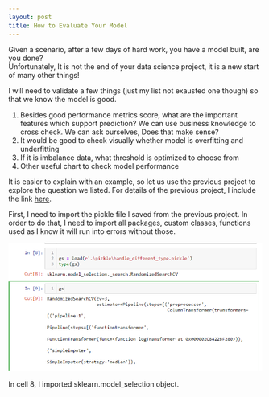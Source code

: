 ```yaml
---
layout: post
title: How to Evaluate Your Model
---
```


Given a scenario, after a few days of hard work,  you have a model built, are you done?  
Unfortunately, It is not the end of your data science project, it is a new start of many other things!  

I will need to validate a few things (just my list not exausted one though) so that we know the model is good.  

1. Besides good performance metrics score, what are the important features which support prediction? We can use business knowledge to cross check. We can ask ourselves,  Does that make sense?
2. It would be good to check visually whether model is overfitting and underfitting
3. If it is imbalance data, what threshold is optimized to choose from
4. Other useful chart to check model performance

It is easier to explain with an example, so let us use the previous project to explore the question we listed.  For details of the previous project, I include the link [here](https://wenleicao.github.io/How_to_Handle_Textual_Features_along_with_Other_Features_in_Machine_Learning/).  

First, I need to import the pickle file I saved from the previous project. In order to do that, I need to import all packages, custom classes, functions used as I know it will run into errors without those.  

<img src="/images/blog52/1import_object.PNG"> 

In cell 8, I imported  sklearn.model_selection object.  




